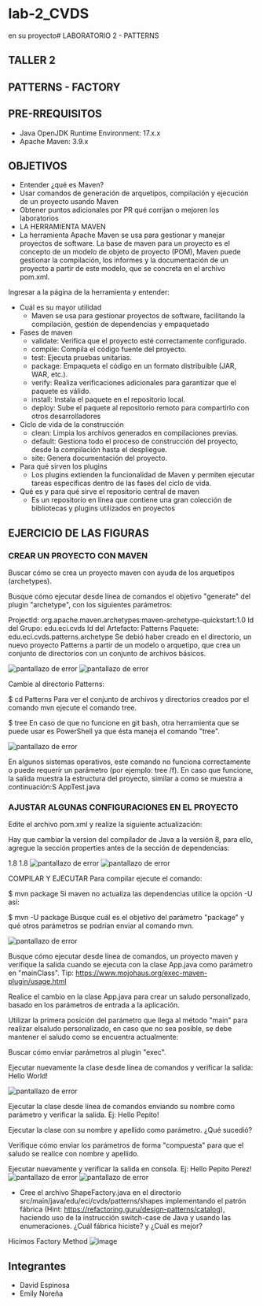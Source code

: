 # lab-2_CVDS
en su proyecto# LABORATORIO 2 - PATTERNS

## TALLER 2
## PATTERNS - FACTORY
## PRE-RREQUISITOS
  - Java OpenJDK Runtime Environment: 17.x.x
  - Apache Maven: 3.9.x
## OBJETIVOS
  - Entender ¿qué es Maven?
  - Usar comandos de generación de arquetipos, compilación y ejecución de un proyecto usando Maven
  - Obtener puntos adicionales por PR qué corrijan o mejoren los laboratorios
  - LA HERRAMIENTA MAVEN
  - La herramienta Apache Maven se usa para gestionar y manejar proyectos de software. La base de maven para un proyecto es el concepto de un modelo de objeto de proyecto (POM), Maven puede gestionar la compilación, los informes y la documentación de un proyecto a partir de este modelo, que se concreta en el archivo pom.xml.

Ingresar a la página de la herramienta y entender:

  - Cuál es su mayor utilidad
    - Maven se usa para gestionar proyectos de software, facilitando la compilación, gestión de dependencias y empaquetado
  - Fases de maven
    - validate: Verifica que el proyecto esté correctamente configurado.
    - compile: Compila el código fuente del proyecto.
    - test: Ejecuta pruebas unitarias.
    - package: Empaqueta el código en un formato distribuible (JAR, WAR, etc.).
    - verify: Realiza verificaciones adicionales para garantizar que el paquete es válido.
    - install: Instala el paquete en el repositorio local.
    - deploy: Sube el paquete al repositorio remoto para compartirlo con otros desarrolladores
  - Ciclo de vida de la construcción
    - clean: Limpia los archivos generados en compilaciones previas.
    - default: Gestiona todo el proceso de construcción del proyecto, desde la compilación hasta el despliegue.
    - site: Genera documentación del proyecto.
  - Para qué sirven los plugins
    - Los plugins extienden la funcionalidad de Maven y permiten ejecutar tareas específicas dentro de las fases del ciclo de vida.
  - Qué es y para qué sirve el repositorio central de maven
    - Es un repositorio en línea que contiene una gran colección de bibliotecas y plugins utilizados en proyectos
## EJERCICIO DE LAS FIGURAS
### CREAR UN PROYECTO CON MAVEN
Buscar cómo se crea un proyecto maven con ayuda de los arquetipos (archetypes).

Busque cómo ejecutar desde línea de comandos el objetivo "generate" del plugin "archetype", con los siguientes parámetros:

ProjectId: org.apache.maven.archetypes:maven-archetype-quickstart:1.0
Id del Grupo: edu.eci.cvds
Id del Artefacto: Patterns
Paquete: edu.eci.cvds.patterns.archetype
Se debió haber creado en el directorio, un nuevo proyecto Patterns a partir de un modelo o arquetipo, que crea un conjunto de directorios con un conjunto de archivos básicos.

 <image src="sources/1.png" alt="pantallazo de error">
  <image src="sources/2.png" alt="pantallazo de error">


Cambie al directorio Patterns:

$ cd Patterns
Para ver el conjunto de archivos y directorios creados por el comando mvn ejecute el comando tree.

$ tree
En caso de que no funcione en git bash, otra herramienta que se puede usar es PowerShell ya que ésta maneja el comando "tree".

 <image src="sources/3.png" alt="pantallazo de error">

En algunos sistemas operativos, este comando no funciona correctamente o puede requerir un parámetro (por ejemplo: tree /f). En caso que funcione, la salida muestra la estructura del proyecto, similar a como se muestra a continuación:S
AppTest.java
### AJUSTAR ALGUNAS CONFIGURACIONES EN EL PROYECTO
Edite el archivo pom.xml y realize la siguiente actualización:

Hay que cambiar la version del compilador de Java a la versión 8, para ello, agregue la sección properties antes de la sección de dependencias:

<properties>
  <maven.compiler.target>1.8</maven.compiler.target>
  <maven.compiler.source>1.8</maven.compiler.source>
</properties>
 <image src="sources/4.png" alt="pantallazo de error">
 <image src="sources/5.png" alt="pantallazo de error">

COMPILAR Y EJECUTAR
Para compilar ejecute el comando:

$ mvn package
Si maven no actualiza las dependencias utilice la opción -U así:

$ mvn -U package
Busque cuál es el objetivo del parámetro "package" y qué otros parámetros se podrían enviar al comando mvn.

 <image src="sources/6.png" alt="pantallazo de error">


Busque cómo ejecutar desde línea de comandos, un proyecto maven y verifique la salida cuando se ejecuta con la clase App.java como parámetro en "mainClass". Tip: https://www.mojohaus.org/exec-maven-plugin/usage.html

Realice el cambio en la clase App.java para crear un saludo personalizado, basado en los parámetros de entrada a la aplicación.

Utilizar la primera posición del parámetro que llega al método "main" para realizar elsaludo personalizado, en caso que no sea posible, se debe mantener el saludo como se encuentra actualmente:

Buscar cómo enviar parámetros al plugin "exec".

Ejecutar nuevamente la clase desde línea de comandos y verificar la salida: Hello World!

 <image src="sources/6.png" alt="pantallazo de error">


Ejecutar la clase desde línea de comandos enviando su nombre como parámetro y verificar la salida. Ej: Hello Pepito!

Ejecutar la clase con su nombre y apellido como parámetro. ¿Qué sucedió?

Verifique cómo enviar los parámetros de forma "compuesta" para que el saludo se realice con nombre y apellido.


Ejecutar nuevamente y verificar la salida en consola. Ej: Hello Pepito Perez!
  <image src="sources/8.png" alt="pantallazo de error">
 <image src="sources/9.png" alt="pantallazo de error">

- Cree el archivo ShapeFactory.java en el directorio src/main/java/edu/eci/cvds/patterns/shapes implementando el patrón fábrica (Hint: https://refactoring.guru/design-patterns/catalog), haciendo uso de la instrucción switch-case de Java y usando las enumeraciones. ¿Cuál fábrica hiciste? y ¿Cuál es mejor?

Hicimos Factory Method
  ![image](https://github.com/user-attachments/assets/479299e7-d82d-47b7-bcfb-b05e3cca09be)


 ## Integrantes
  - David Espinosa
  - Emily Noreña
